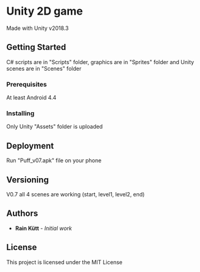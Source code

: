 # Unity 2D game

Made with Unity v2018.3

## Getting Started

C# scripts are in "Scripts" folder, graphics are in "Sprites" folder and Unity scenes are in "Scenes" folder

### Prerequisites

At least Android 4.4

### Installing

Only Unity "Assets" folder is uploaded

## Deployment

Run "Puff_v07.apk" file on your phone

## Versioning

V0.7 all 4 scenes are working (start, level1, level2, end)

## Authors

- **Rain Kütt** - _Initial work_

## License

This project is licensed under the MIT License
